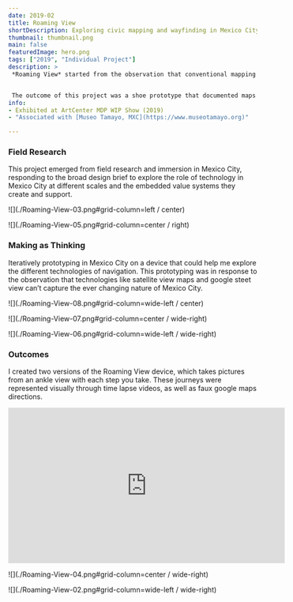 ```yaml
---
date: 2019-02
title: Roaming View
shortDescription: Exploring civic mapping and wayfinding in Mexico City through creative technology. 
thumbnail: thumbnail.png
main: false
featuredImage: hero.png
tags: ["2019", "Individual Project"]
description: >
 *Roaming View* started from the observation that conventional mapping technologies like satellite view maps or google street view could not capture the ever-changing nature of civic space in a place like Mexico City. *Roaming View* became a creative technology exploration of this observation, facilitating 4 weeks of design research and fieldwork in Mexico City.


 The outcome of this project was a shoe prototype that documented maps from an "ankle-view" perspective. The prototype served both as a means to think through alternative approaches to navigation and mapping, as well as a provocation in facilitate conversations about the limitations of the technologies we use to try to map and understand our cities. 
info:
- Exhibited at ArtCenter MDP WIP Show (2019)
- "Associated with [Museo Tamayo, MXC](https://www.museotamayo.org)"

---
```


### Field Research
This project emerged from field research and immersion in Mexico City, responding to the broad design brief to explore the role of technology in Mexico City at different scales and the embedded value systems they create and support. 

![](./Roaming-View-03.png#grid-column=left / center)

![](./Roaming-View-05.png#grid-column=center / right)

### Making as Thinking
Iteratively prototyping in Mexico City on a device that could help me explore the different technologies of navigation. This prototyping was in response to the observation that technologies like satellite view maps and google steet view can’t capture the ever changing nature of Mexico City. 

![](./Roaming-View-08.png#grid-column=wide-left / center)

![](./Roaming-View-07.png#grid-column=center / wide-right)

![](./Roaming-View-06.png#grid-column=wide-left / wide-right)

### Outcomes
I created two versions of the Roaming View device, which takes pictures from an ankle view with each step you take. These journeys were represented visually through time lapse videos, as well as faux google maps directions.

<iframe width="560" height="315" src="https://www.youtube.com/embed/Tbez9QzNnMM" frameborder="0" allow="accelerometer; autoplay; clipboard-write; encrypted-media; gyroscope; picture-in-picture" allowfullscreen style="grid-column: wide-left / center"></iframe>

![](./Roaming-View-04.png#grid-column=center / wide-right)

![](./Roaming-View-02.png#grid-column=wide-left / wide-right)

